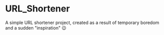 # URL_Shortener

A simple URL shortener project, created as a result of temporary boredom and a sudden "inspiration" 😉
